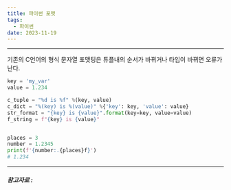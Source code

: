 ```yaml
---
title: 파이썬 포맷
tags:
  - 파이썬
date: 2023-11-19
---
```

---

기존의 C언어의 형식 문자열 포맷팅은 튜플내의 순서가 바뀌거나 타입이 바뀌면 오류가 난다.

```python
key = 'my_var'
value = 1.234

c_tuple = "%d is %f" %(key, value)
c_dict = "%(key) is %(value)" %{'key': key, 'value': value}
str_format = "{key} is {value}".format(key=key, value=value)
f_string = f"{key} is {value}"


places = 3
number = 1.2345
print(f'{number:.{places}f}')
# 1.234


```
---
##### 참고자료 : 
